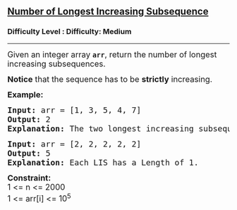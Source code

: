 <h2><a href="https://www.geeksforgeeks.org/problems/number-of-longest-increasing-subsequence/1?page=3&difficulty=Medium&status=unsolved&sortBy=submissions">Number of Longest Increasing Subsequence</a></h2><h3>Difficulty Level : Difficulty: Medium</h3><hr><div class="problems_problem_content__Xm_eO"><p><span style="font-size: 18px;">Given an integer array&nbsp;<strong><code>arr</code></strong>, return&nbsp;the number of longest increasing subsequences.</span></p>
<p><span style="font-size: 18px;"><strong>Notice</strong>&nbsp;that the sequence has to be&nbsp;<strong>strictly</strong>&nbsp;increasing.</span></p>
<p><strong><span style="font-size: 18px;">Example:</span></strong></p>
<pre><span style="font-size: 18px;"><strong>Input: </strong>arr = [1, 3, 5, 4, 7]
<strong>Output: </strong>2
<strong>Explanation: </strong>The two longest increasing subsequences are [1, 3, 4, 7] and [1, 3, 5, 7].</span></pre>
<pre><span style="font-size: 18px;"><strong>Input: </strong>arr = [2, 2, 2, 2, 2]
<strong>Output: </strong>5
<strong>Explanation: </strong>Each LIS has a Length of 1. </span></pre>
<p><strong><span style="font-size: 18px;">Constraint:</span></strong><br><span style="font-size: 18px;">1 &lt;= n &lt;= 2000<br>1 &lt;= arr[i] &lt;= 10<sup>5</sup></span></p></div>